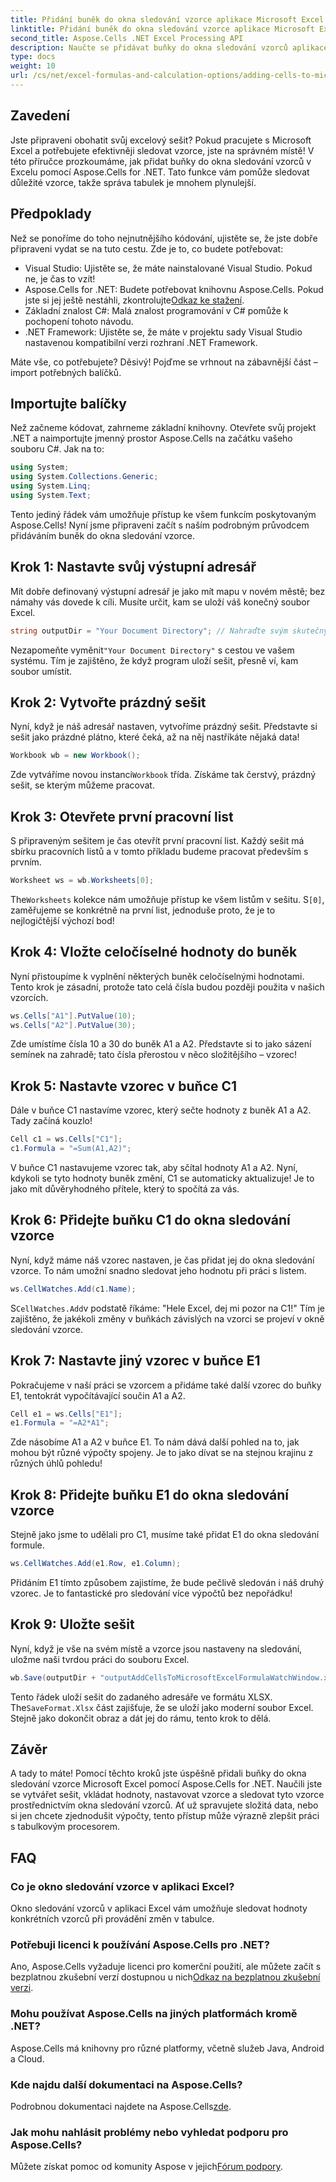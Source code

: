 ```yaml
---
title: Přidání buněk do okna sledování vzorce aplikace Microsoft Excel
linktitle: Přidání buněk do okna sledování vzorce aplikace Microsoft Excel
second_title: Aspose.Cells .NET Excel Processing API
description: Naučte se přidávat buňky do okna sledování vzorců aplikace Excel pomocí Aspose.Cells for .NET pomocí tohoto podrobného průvodce. Je to jednoduché a efektivní.
type: docs
weight: 10
url: /cs/net/excel-formulas-and-calculation-options/adding-cells-to-microsoft-excel-formula-watch-window/
---
```

## Zavedení

Jste připraveni obohatit svůj excelový sešit? Pokud pracujete s Microsoft Excel a potřebujete efektivněji sledovat vzorce, jste na správném místě! V této příručce prozkoumáme, jak přidat buňky do okna sledování vzorců v Excelu pomocí Aspose.Cells for .NET. Tato funkce vám pomůže sledovat důležité vzorce, takže správa tabulek je mnohem plynulejší.

## Předpoklady

Než se ponoříme do toho nejnutnějšího kódování, ujistěte se, že jste dobře připraveni vydat se na tuto cestu. Zde je to, co budete potřebovat:

- Visual Studio: Ujistěte se, že máte nainstalované Visual Studio. Pokud ne, je čas to vzít!
- Aspose.Cells for .NET: Budete potřebovat knihovnu Aspose.Cells. Pokud jste si jej ještě nestáhli, zkontrolujte[Odkaz ke stažení](https://releases.aspose.com/cells/net/).
- Základní znalost C#: Malá znalost programování v C# pomůže k pochopení tohoto návodu.
- .NET Framework: Ujistěte se, že máte v projektu sady Visual Studio nastavenou kompatibilní verzi rozhraní .NET Framework.

Máte vše, co potřebujete? Děsivý! Pojďme se vrhnout na zábavnější část – import potřebných balíčků.

## Importujte balíčky

Než začneme kódovat, zahrneme základní knihovny. Otevřete svůj projekt .NET a naimportujte jmenný prostor Aspose.Cells na začátku vašeho souboru C#. Jak na to:

```csharp
using System;
using System.Collections.Generic;
using System.Linq;
using System.Text;
```

Tento jediný řádek vám umožňuje přístup ke všem funkcím poskytovaným Aspose.Cells! Nyní jsme připraveni začít s naším podrobným průvodcem přidáváním buněk do okna sledování vzorce.

## Krok 1: Nastavte svůj výstupní adresář

Mít dobře definovaný výstupní adresář je jako mít mapu v novém městě; bez námahy vás dovede k cíli. Musíte určit, kam se uloží váš konečný soubor Excel.

```csharp
string outputDir = "Your Document Directory"; // Nahraďte svým skutečným adresářem
```

 Nezapomeňte vyměnit`"Your Document Directory"` s cestou ve vašem systému. Tím je zajištěno, že když program uloží sešit, přesně ví, kam soubor umístit.

## Krok 2: Vytvořte prázdný sešit

Nyní, když je náš adresář nastaven, vytvoříme prázdný sešit. Představte si sešit jako prázdné plátno, které čeká, až na něj nastříkáte nějaká data!

```csharp
Workbook wb = new Workbook();
```

 Zde vytváříme novou instanci`Workbook` třída. Získáme tak čerstvý, prázdný sešit, se kterým můžeme pracovat. 

## Krok 3: Otevřete první pracovní list

S připraveným sešitem je čas otevřít první pracovní list. Každý sešit má sbírku pracovních listů a v tomto příkladu budeme pracovat především s prvním.

```csharp
Worksheet ws = wb.Worksheets[0];
```

 The`Worksheets` kolekce nám umožňuje přístup ke všem listům v sešitu. S`[0]`, zaměřujeme se konkrétně na první list, jednoduše proto, že je to nejlogičtější výchozí bod!

## Krok 4: Vložte celočíselné hodnoty do buněk

Nyní přistoupíme k vyplnění některých buněk celočíselnými hodnotami. Tento krok je zásadní, protože tato celá čísla budou později použita v našich vzorcích.

```csharp
ws.Cells["A1"].PutValue(10);
ws.Cells["A2"].PutValue(30);
```

Zde umístíme čísla 10 a 30 do buněk A1 a A2. Představte si to jako sázení semínek na zahradě; tato čísla přerostou v něco složitějšího – vzorec! 

## Krok 5: Nastavte vzorec v buňce C1

Dále v buňce C1 nastavíme vzorec, který sečte hodnoty z buněk A1 a A2. Tady začíná kouzlo!

```csharp
Cell c1 = ws.Cells["C1"];
c1.Formula = "=Sum(A1,A2)";
```

V buňce C1 nastavujeme vzorec tak, aby sčítal hodnoty A1 a A2. Nyní, kdykoli se tyto hodnoty buněk změní, C1 se automaticky aktualizuje! Je to jako mít důvěryhodného přítele, který to spočítá za vás.

## Krok 6: Přidejte buňku C1 do okna sledování vzorce

Nyní, když máme náš vzorec nastaven, je čas přidat jej do okna sledování vzorce. To nám umožní snadno sledovat jeho hodnotu při práci s listem.

```csharp
ws.CellWatches.Add(c1.Name);
```

 S`CellWatches.Add`v podstatě říkáme: "Hele Excel, dej mi pozor na C1!" Tím je zajištěno, že jakékoli změny v buňkách závislých na vzorci se projeví v okně sledování vzorce.

## Krok 7: Nastavte jiný vzorec v buňce E1

Pokračujeme v naší práci se vzorcem a přidáme také další vzorec do buňky E1, tentokrát vypočítávající součin A1 a A2.

```csharp
Cell e1 = ws.Cells["E1"];
e1.Formula = "=A2*A1";
```

Zde násobíme A1 a A2 v buňce E1. To nám dává další pohled na to, jak mohou být různé výpočty spojeny. Je to jako dívat se na stejnou krajinu z různých úhlů pohledu!

## Krok 8: Přidejte buňku E1 do okna sledování vzorce

Stejně jako jsme to udělali pro C1, musíme také přidat E1 do okna sledování formule.

```csharp
ws.CellWatches.Add(e1.Row, e1.Column);
```

Přidáním E1 tímto způsobem zajistíme, že bude pečlivě sledován i náš druhý vzorec. Je to fantastické pro sledování více výpočtů bez nepořádku!

## Krok 9: Uložte sešit

Nyní, když je vše na svém místě a vzorce jsou nastaveny na sledování, uložme naši tvrdou práci do souboru Excel.

```csharp
wb.Save(outputDir + "outputAddCellsToMicrosoftExcelFormulaWatchWindow.xlsx", SaveFormat.Xlsx);
```

Tento řádek uloží sešit do zadaného adresáře ve formátu XLSX. The`SaveFormat.Xlsx` část zajišťuje, že se uloží jako moderní soubor Excel. Stejně jako dokončit obraz a dát jej do rámu, tento krok to dělá.

## Závěr

A tady to máte! Pomocí těchto kroků jste úspěšně přidali buňky do okna sledování vzorce Microsoft Excel pomocí Aspose.Cells for .NET. Naučili jste se vytvářet sešit, vkládat hodnoty, nastavovat vzorce a sledovat tyto vzorce prostřednictvím okna sledování vzorců. Ať už spravujete složitá data, nebo si jen chcete zjednodušit výpočty, tento přístup může výrazně zlepšit práci s tabulkovým procesorem.

## FAQ

### Co je okno sledování vzorce v aplikaci Excel?  
Okno sledování vzorců v aplikaci Excel vám umožňuje sledovat hodnoty konkrétních vzorců při provádění změn v tabulce.

### Potřebuji licenci k používání Aspose.Cells pro .NET?  
 Ano, Aspose.Cells vyžaduje licenci pro komerční použití, ale můžete začít s bezplatnou zkušební verzí dostupnou u nich[Odkaz na bezplatnou zkušební verzi](https://releases.aspose.com/).

### Mohu používat Aspose.Cells na jiných platformách kromě .NET?  
Aspose.Cells má knihovny pro různé platformy, včetně služeb Java, Android a Cloud.

### Kde najdu další dokumentaci na Aspose.Cells?  
 Podrobnou dokumentaci najdete na Aspose.Cells[zde](https://reference.aspose.com/cells/net/).

### Jak mohu nahlásit problémy nebo vyhledat podporu pro Aspose.Cells?  
 Můžete získat pomoc od komunity Aspose v jejich[Fórum podpory](https://forum.aspose.com/c/cells/9).
